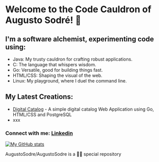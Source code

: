 # **Welcome to the Code Cauldron of Augusto Sodré!** 👀
## I'm a software alchemist, experimenting code using:

* Java: My trusty cauldron for crafting robust applications.
* C: The language that whispers wisdom.
* Go: Versatile, good for building things fast.
* HTML/CSS: Shaping the visual of the web.
* Linux: My playground, where I duel the command line.

## My Latest Creations:

* [Digital Catalog](https://github.com/AugustoSodre/Digital-Catalog) - A simple digital catalog Web Application using Go, HTML/CSS and PostgreSQL
* xxx  



### Connect with me: [Linkedin](https://www.linkedin.com/in/augusto-sodr%C3%A9-8167352a6/)

[![My GitHub stats](https://github-readme-stats.vercel.app/api?username=AugustoSodre)](https://github.com/AugustoSodre/github-readme-stats)

AugustoSodre/AugustoSodre is a 🐱‍👤 special repository
